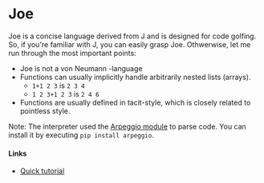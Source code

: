# Joe
Joe is a concise language derived from J and is designed for code golfing. So, if you're familiar with J, you can easily grasp Joe. Othwerwise, let me run through the most important points:

* Joe is not a von Neumann -language
* Functions can usually implicitly handle arbitrarily nested lists (arrays).
  * `1+1 2 3` is `2 3 4`
  * `1 2 3+1 2 3` is `2 4 6`
* Functions are usually defined in tacit-style, which is closely related to pointless style.

Note: The interpreter used the [Arpeggio module](https://github.com/igordejanovic/Arpeggio) to parse code. You can install it by executing `pip install arpeggio`.

#### Links
* [Quick tutorial](doc/quick.md)

